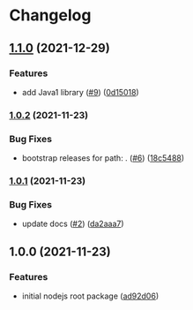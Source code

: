 # Changelog

## [1.1.0](https://github.com/chingor13/release-please-playground/compare/release-please-playground-v1.0.2...release-please-playground-v1.1.0) (2021-12-29)


### Features

* add Java1 library ([#9](https://github.com/chingor13/release-please-playground/issues/9)) ([0d15018](https://github.com/chingor13/release-please-playground/commit/0d150184ddfff44e0256baa3834ab20d4dfeaef0))

### [1.0.2](https://github.com/chingor13/release-please-playground/compare/release-please-playground-v1.0.1...release-please-playground-v1.0.2) (2021-11-23)


### Bug Fixes

* bootstrap releases for path: . ([#6](https://github.com/chingor13/release-please-playground/issues/6)) ([18c5488](https://github.com/chingor13/release-please-playground/commit/18c54885923fedc6871f9f82baa247d0d41d6ecb))

### [1.0.1](https://github.com/chingor13/release-please-playground/compare/release-please-playground-v1.0.0...release-please-playground-v1.0.1) (2021-11-23)


### Bug Fixes

* update docs ([#2](https://github.com/chingor13/release-please-playground/issues/2)) ([da2aaa7](https://github.com/chingor13/release-please-playground/commit/da2aaa77824cb469b335ba57783a9a3eadf53643))

## 1.0.0 (2021-11-23)


### Features

* initial nodejs root package ([ad92d06](https://github.com/chingor13/release-please-playground/commit/ad92d06eec46f7e1fc628e7500af46f97b93617f))
